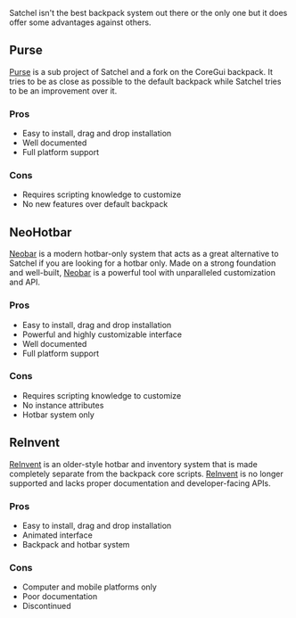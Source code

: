 Satchel isn't the best backpack system out there or the only one but it does offer some advantages against others.

## Purse

[Purse] is a sub project of Satchel and a fork on the CoreGui backpack. It tries to be as close as possible to the default backpack while Satchel tries to be an improvement over it.

  [Purse]: https://purse.luau.page/

### Pros

- Easy to install, drag and drop installation
- Well documented
- Full platform support

### Cons

- Requires scripting knowledge to customize
- No new features over default backpack

## NeoHotbar

[Neobar] is a modern hotbar-only system that acts as a great alternative to Satchel if you are looking for a hotbar only. Made on a strong foundation and well-built, [Neobar] is a powerful tool with unparalleled customization and API.

  [Neobar]: https://loneka.com/neohotbar/

### Pros

- Easy to install, drag and drop installation
- Powerful and highly customizable interface
- Well documented
- Full platform support

### Cons

- Requires scripting knowledge to customize
- No instance attributes
- Hotbar system only

## ReInvent

[ReInvent] is an older-style hotbar and inventory system that is made completely separate from the backpack core scripts. [ReInvent] is no longer supported and lacks proper documentation and developer-facing APIs.

  [ReInvent]: https://devforum.roblox.com/t/1822656

### Pros

- Easy to install, drag and drop installation
- Animated interface
- Backpack and hotbar system

### Cons

- Computer and mobile platforms only
- Poor documentation
- Discontinued
